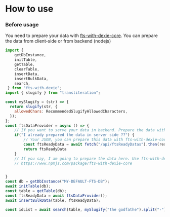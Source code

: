 # How to use
### Before usage
You need to prepare your data with [fts-with-dexie-core](https://www.npmjs.com/package/fts-with-dexie-core). You can prepare the data from client-side or from backend (nodejs)
```js
import { 
    getDbInstance,
    initTable,
    getTable,
    clearTable,
    insertData,
    insertBulkData,
    search,
 } from "fts-with-dexie";
import { slugify } from "transliteration";

const mySlugify = (str) => {
  return slugify(str, {
    allowedChars: RecommendedSlugifyAllowedCharacters,
  });
};
const ftsDataProvider = async () => {
    // If you want to serve your data in backend. Prepare the data with fts-with-dexie-core and serve it
    if("I already prepared the data in server side ??") {
        // Your JSON, you can prepare this data with fts-with-dexie-core client-side OR backend Side
        const ftsReadyData = await fetch("/api/ftsReadyDatas").then(res => res.json());
        return ftsReadyData
    }
    // If you say, I am going to prepare the data here. Use fts-with-dexie-core
    // https://www.npmjs.com/package/fts-with-dexie-core


}
const db = getDbInstance("MY-DEFAULT-FTS-DB");
await initTable(db);
const table = getTable(db);
const ftsReadyData = await ftsDataProvider();
await insertBulkData(table, ftsReadyData);

const idList = await search(table, mySlugify("the godfathe").split("-")); // [1,2]


```